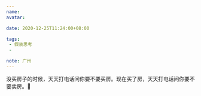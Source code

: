 ```yaml
---
name:
avatar:

date: 2020-12-25T11:24:00+08:00

tags:
 - 假装思考
 -

note: 广州
---
```

没买房子的时候，天天打电话问你要不要买房。现在买了房，天天打电话问你要不要卖房。🤔